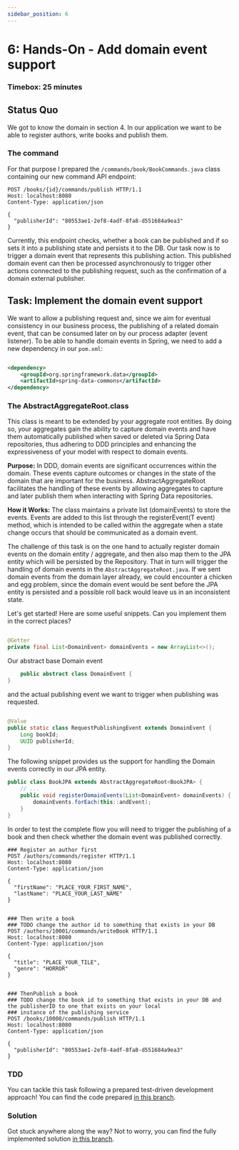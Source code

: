 ```yaml
---
sidebar_position: 6
---
```


# 6: Hands-On - Add domain event support

### Timebox: 25 minutes

## Status Quo

We got to know the domain in section 4. In our application we want to be able to register authors, write books and
publish them.

### The command

For that purpose I prepared the ``/commands/book/BookCommands.java`` class containing our new command API endpoint:

```http request
POST /books/{id}/commands/publish HTTP/1.1
Host: localhost:8080
Content-Type: application/json

{
  "publisherId": "80553ae1-2ef8-4adf-8fa8-d551684a9ea3"
}
```

Currently, this endpoint checks, whether a book can be published and if so sets it into a publishing state and persists
it to the DB.
Our task now is to trigger a domain event that represents this publishing action. This published domain event can then
be processed
asynchronously to trigger other actions connected to the publishing request, such as the confirmation of a domain
external publisher.

## Task: Implement the domain event support

We want to allow a publishing request and, since we aim for eventual consistency in our business process, the publishing
of a related domain
event, that can be consumed later on by our process adapter (event listener).
To be able to handle domain events in Spring, we need to add a new dependency in our ``pom.xml``:

```xml

<dependency>
    <groupId>org.springframework.data</groupId>
    <artifactId>spring-data-commons</artifactId>
</dependency>
```

### The AbstractAggregateRoot.class

This class is meant to be extended by your aggregate root entities. By doing so, your aggregates gain the ability to
capture domain events and have them automatically published when saved or deleted via Spring Data repositories, thus
adhering to DDD principles and enhancing the expressiveness of your model with respect to domain events.

**Purpose:** In DDD, domain events are significant occurrences within the domain. These events capture outcomes or changes
in the state of the domain that are important for the business. AbstractAggregateRoot facilitates the handling of these
events by allowing aggregates to capture and later publish them when interacting with Spring Data repositories.

**How it Works:** The class maintains a private list (domainEvents) to store the events. Events are added to this list
through the registerEvent(T event) method, which is intended to be called within the aggregate when a state change
occurs that should be communicated as a domain event.

The challenge of this task is on the one hand to actually register domain events on the domain entity / aggregate, and
then also map them to the JPA entity which will be persisted by the Repository. That in turn will trigger the handling of
domain events in the ``AbstractAggregateRoot.java``. If we sent domain events from the domain layer already, we
could encounter a chicken and egg problem, since the domain event would be sent before the JPA entity is persisted and a
possible roll back would leave us in an inconsistent state.

Let's get started! Here are some useful snippets. Can you implement them in the correct places?

```java

@Getter
private final List<DomainEvent> domainEvents = new ArrayList<>();
```

Our abstract base Domain event

```java
    public abstract class DomainEvent {
}
```

and the actual publishing event we want to trigger when publishing was requested.

```java

@Value
public static class RequestPublishingEvent extends DomainEvent {
    Long bookId;
    UUID publisherId;
}
```

The following snippet provides us the support for handling the Domain events correctly in our JPA entity.

```java
public class BookJPA extends AbstractAggregateRoot<BookJPA> {
    // ...
    public void registerDomainEvents(List<DomainEvent> domainEvents) {
        domainEvents.forEach(this::andEvent);
    }
}
```

In order to test the complete flow you will need to trigger the publishing of a book and then check whether the
domain event was published correctly.

```http request
### Register an author first
POST /authors/commands/register HTTP/1.1
Host: localhost:8080
Content-Type: application/json

{
  "firstName": "PLACE_YOUR_FIRST_NAME",
  "lastName": "PLACE_YOUR_LAST_NAME"
}


### Then write a book
### TODO change the author id to something that exists in your DB
POST /authors/10001/commands/writeBook HTTP/1.1
Host: localhost:8080
Content-Type: application/json

{
  "title": "PLACE_YOUR_TILE",
  "genre": "HORROR"
}


### ThenPublish a book
### TODO change the book id to something that exists in your DB and the publisherID to one that exists on your local
### instance of the publishing service
POST /books/10008/commands/publish HTTP/1.1
Host: localhost:8080
Content-Type: application/json

{
  "publisherId": "80553ae1-2ef8-4adf-8fa8-d551684a9ea3"
}
```

### TDD

You can tackle this task following a prepared test-driven development approach! You can find the code prepared
[in this branch](https://github.com/MaikKingma/tackle-eventual-consistency-with-domain-events/tree/task_5/add_domain_event_support_TDD).

### Solution

Got stuck anywhere along the way? Not to worry, you can find the fully implemented solution
[in this branch](https://github.com/MaikKingma/tackle-eventual-consistency-with-domain-events/tree/task_5/add_domain_event_support_DONE).
